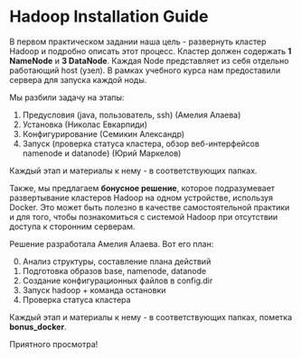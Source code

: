 # Hadoop Installation Guide

В первом практическом задании наша цель - развернуть кластер Hadoop и подробно описать этот процесс.
Кластер должен содержать **1 NameNode** и **3 DataNode**. Каждая Node представляет из себя отдельно работающий host (узел).
В рамках учебного курса нам предоставили сервера для запуска каждой ноды.


Мы разбили задачу на этапы:

1. Предусловия (java, пользователь, ssh) (Амелия Алаева)
2. Установка (Николас Евкарпиди)
3. Конфигурирование (Семикин Александр)
4. Запуск (проверка статуса кластера, обзор веб-интерфейсов namenode и datanode) (Юрий Маркелов)


Каждый этап и материалы к нему - в соответствующих папках.


Также, мы предлагаем **бонусное решение**, которое подразумевает развертывание кластеров Hadoop на одном устройстве, используя Docker.
Это может быть полезно в качестве самостоятельной практики и для того, чтобы познакомиться с системой Hadoop при отсутствии доступа к сторонним серверам.

Решение разработала Амелия Алаева. Вот его план:

0. Анализ структуры, составление плана действий 
1. Подготовка образов base, namenode, datanode
2. Создание конфигурационных файлов в config.dir
3. Запуск hadoop + команда остановки
4. Проверка статуса кластера

Каждый этап и материалы к нему - в соответствующих папках, пометка **bonus_docker**.


Приятного просмотра!
